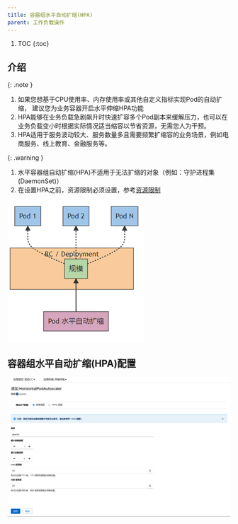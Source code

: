 ```yaml
---
title: 容器组水平自动扩缩(HPA)
parent: 工作负载操作
---
```


1. TOC
{:toc}

## 介绍
{: .note }
1. 如果您想基于CPU使用率、内存使用率或其他自定义指标实现Pod的自动扩缩， 建议您为业务容器开启水平伸缩HPA功能
2. HPA能够在业务负载急剧飙升时快速扩容多个Pod副本来缓解压力，也可以在业务负载变小时根据实际情况适当缩容以节省资源，无需您人为干预。
3. HPA适用于服务波动较大、服务数量多且需要频繁扩缩容的业务场景，例如电商服务、线上教育、金融服务等。

{: .warning } 
1. 水平容器组自动扩缩(HPA)不适用于无法扩缩的对象（例如：守护进程集(DaemonSet)）
2. 在设置HPA之前，资源限制必须设置，参考[资源限制](../edit-resource-limits)


![](imgs/hpa.png)

## 容器组水平自动扩缩(HPA)配置

![](imgs/add-hpa.png)
